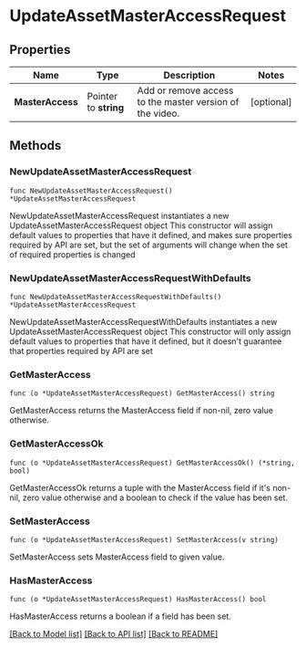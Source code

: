 # UpdateAssetMasterAccessRequest

## Properties

Name | Type | Description | Notes
------------ | ------------- | ------------- | -------------
**MasterAccess** | Pointer to **string** | Add or remove access to the master version of the video. | [optional] 

## Methods

### NewUpdateAssetMasterAccessRequest

`func NewUpdateAssetMasterAccessRequest() *UpdateAssetMasterAccessRequest`

NewUpdateAssetMasterAccessRequest instantiates a new UpdateAssetMasterAccessRequest object
This constructor will assign default values to properties that have it defined,
and makes sure properties required by API are set, but the set of arguments
will change when the set of required properties is changed

### NewUpdateAssetMasterAccessRequestWithDefaults

`func NewUpdateAssetMasterAccessRequestWithDefaults() *UpdateAssetMasterAccessRequest`

NewUpdateAssetMasterAccessRequestWithDefaults instantiates a new UpdateAssetMasterAccessRequest object
This constructor will only assign default values to properties that have it defined,
but it doesn't guarantee that properties required by API are set

### GetMasterAccess

`func (o *UpdateAssetMasterAccessRequest) GetMasterAccess() string`

GetMasterAccess returns the MasterAccess field if non-nil, zero value otherwise.

### GetMasterAccessOk

`func (o *UpdateAssetMasterAccessRequest) GetMasterAccessOk() (*string, bool)`

GetMasterAccessOk returns a tuple with the MasterAccess field if it's non-nil, zero value otherwise
and a boolean to check if the value has been set.

### SetMasterAccess

`func (o *UpdateAssetMasterAccessRequest) SetMasterAccess(v string)`

SetMasterAccess sets MasterAccess field to given value.

### HasMasterAccess

`func (o *UpdateAssetMasterAccessRequest) HasMasterAccess() bool`

HasMasterAccess returns a boolean if a field has been set.


[[Back to Model list]](../README.md#documentation-for-models) [[Back to API list]](../README.md#documentation-for-api-endpoints) [[Back to README]](../README.md)


